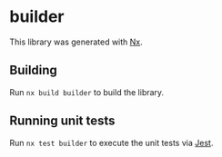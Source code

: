 # builder

This library was generated with [Nx](https://nx.dev).

## Building

Run `nx build builder` to build the library.

## Running unit tests

Run `nx test builder` to execute the unit tests via [Jest](https://jestjs.io).
